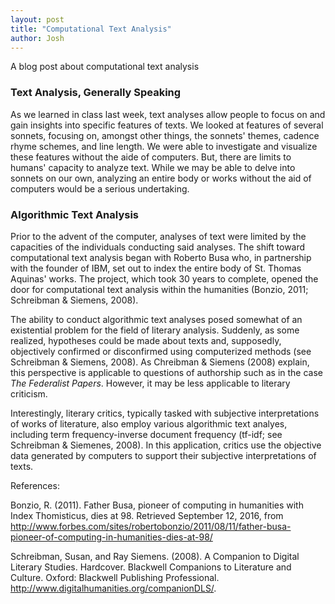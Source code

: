 ```yaml
---
layout: post
title: "Computational Text Analysis"
author: Josh
---
```

A blog post about computational text analysis

### Text Analysis, Generally Speaking

As we learned in class last week, text analyses allow people to focus on and gain insights into specific features of texts. We looked at features of several sonnets, focusing on, amongst other things, the sonnets' themes, cadence rhyme schemes, and line length. We were able to investigate and visualize these features without the aide of computers. But, there are limits to humans' capacity to analyze text. While we may be able to delve into sonnets on our own, analyzing an entire body or works without the aid of computers would be a serious undertaking.

### Algorithmic Text Analysis

Prior to the advent of the computer, analyses of text were limited by the capacities of the individuals conducting said analyses. The shift toward computational text analysis began with Roberto Busa who, in partnership with the founder of IBM, set out to index the entire body of St. Thomas Aquinas' works. The project, which took 30 years to complete, opened the door for computational text analysis within the humanities (Bonzio, 2011; Schreibman & Siemens, 2008).

The ability to conduct algorithmic text analyses posed somewhat of an existential problem for the field of literary analysis. Suddenly, as some realized, hypotheses could be made about texts and, supposedly, objectively confirmed or disconfirmed using computerized methods (see Schreibman & Siemens, 2008).  As Chreibman & Siemens (2008) explain, this perspective is applicable to questions of authorship such as in the case *The Federalist Papers*. However, it may be less applicable to literary criticism.  

Interestingly, literary critics, typically tasked with subjective interpretations of works of literature, also employ various algorithmic text analyes, including term frequency-inverse document frequency (tf-idf; see Schreibman & Siemenes, 2008). In this application, critics use the objective data generated by computers to support their subjective interpretations of texts.

References:

Bonzio, R. (2011). Father Busa, pioneer of computing in humanities with Index Thomisticus, dies at 98. Retrieved September 12, 2016, from http://www.forbes.com/sites/robertobonzio/2011/08/11/father-busa-pioneer-of-computing-in-humanities-dies-at-98/

Schreibman, Susan, and Ray Siemens. (2008). A Companion to Digital Literary Studies. Hardcover. Blackwell Companions to Literature and Culture. Oxford: Blackwell Publishing Professional. http://www.digitalhumanities.org/companionDLS/.

